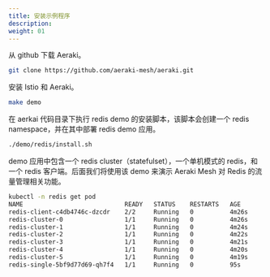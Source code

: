 ```yaml
---
title: 安装示例程序
description: 
weight: 01
---
```



从 github 下载 Aeraki。

```bash
git clone https://github.com/aeraki-mesh/aeraki.git
```

安装 Istio 和 Aeraki。

```bash
make demo
```

在 aerkai 代码目录下执行 redis demo 的安装脚本，该脚本会创建一个 redis namespace，并在其中部署 redis demo 应用。

```bash
./demo/redis/install.sh
```

demo 应用中包含一个 redis cluster（statefulset），一个单机模式的 redis，和一个 redis 客户端。后面我们将使用该 demo 来演示 Aeraki Mesh 对 Redis 的流量管理相关功能。
```bash
kubectl -n redis get pod
NAME                            READY   STATUS    RESTARTS   AGE
redis-client-c4db4746c-dzcdr    2/2     Running   0          4m26s
redis-cluster-0                 1/1     Running   0          4m26s
redis-cluster-1                 1/1     Running   0          4m24s
redis-cluster-2                 1/1     Running   0          4m22s
redis-cluster-3                 1/1     Running   0          4m21s
redis-cluster-4                 1/1     Running   0          4m20s
redis-cluster-5                 1/1     Running   0          4m19s
redis-single-5bf9d77d69-qh7f4   1/1     Running   0          95s
```

